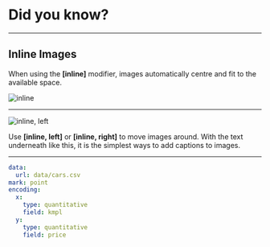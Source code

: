 # Did you know?

---

## **Inline Images**

When using the **[inline]** modifier, images automatically centre and fit to the available space.

![inline](http://deckset-assets.s3-website-us-east-1.amazonaws.com/colnago2.jpg)

---

![inline, left](http://deckset-assets.s3-website-us-east-1.amazonaws.com/colnago2.jpg)

Use **[inline, left]** or **[inline, right]** to move images around. With the text underneath like this, it is the simplest ways to add captions to images.

---


```yaml
data:
  url: data/cars.csv
mark: point
encoding:
  x:
    type: quantitative
    field: kmpl
  y:
    type: quantitative
    field: price
```
